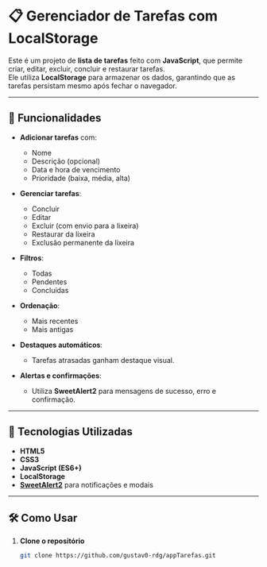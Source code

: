 # 📋 Gerenciador de Tarefas com LocalStorage

Este é um projeto de **lista de tarefas** feito com **JavaScript**, que permite criar, editar, excluir, concluir e restaurar tarefas.  
Ele utiliza **LocalStorage** para armazenar os dados, garantindo que as tarefas persistam mesmo após fechar o navegador.

---

## 📌 Funcionalidades

- **Adicionar tarefas** com:
  - Nome
  - Descrição (opcional)
  - Data e hora de vencimento
  - Prioridade (baixa, média, alta)

- **Gerenciar tarefas**:
  - Concluir
  - Editar
  - Excluir (com envio para a lixeira)
  - Restaurar da lixeira
  - Exclusão permanente da lixeira

- **Filtros**:
  - Todas
  - Pendentes
  - Concluídas

- **Ordenação**:
  - Mais recentes
  - Mais antigas

- **Destaques automáticos**:
  - Tarefas atrasadas ganham destaque visual.

- **Alertas e confirmações**:
  - Utiliza **SweetAlert2** para mensagens de sucesso, erro e confirmação.

---

## 🚀 Tecnologias Utilizadas

- **HTML5**  
- **CSS3**  
- **JavaScript (ES6+)**  
- **LocalStorage**  
- **[SweetAlert2](https://sweetalert2.github.io/)** para notificações e modais

---

## 🛠 Como Usar

1. **Clone o repositório**
   ```bash
   git clone https://github.com/gustav0-rdg/appTarefas.git